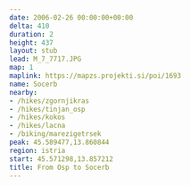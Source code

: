 ```yaml
---
date: 2006-02-26 00:00:00+00:00
delta: 410
duration: 2
height: 437
layout: stub
lead: M_7_7717.JPG
map: 1
maplink: https://mapzs.projekti.si/poi/1693
name: Socerb
nearby:
- /hikes/zgornjikras
- /hikes/tinjan_osp
- /hikes/kokos
- /hikes/lacna
- /biking/marezigetrsek
peak: 45.589477,13.860844
region: istria
start: 45.571298,13.857212
title: From Osp to Socerb
---
```

